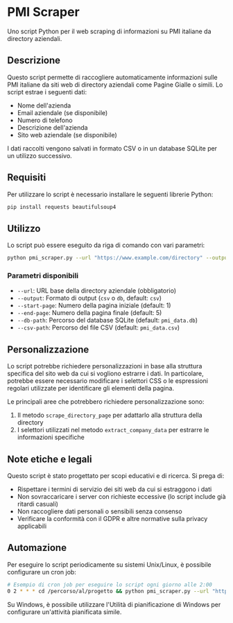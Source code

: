 # PMI Scraper

Uno script Python per il web scraping di informazioni su PMI italiane da directory aziendali.

## Descrizione

Questo script permette di raccogliere automaticamente informazioni sulle PMI italiane da siti web di directory aziendali come Pagine Gialle o simili. Lo script estrae i seguenti dati:

- Nome dell'azienda
- Email aziendale (se disponibile)
- Numero di telefono
- Descrizione dell'azienda
- Sito web aziendale (se disponibile)

I dati raccolti vengono salvati in formato CSV o in un database SQLite per un utilizzo successivo.

## Requisiti

Per utilizzare lo script è necessario installare le seguenti librerie Python:

```bash
pip install requests beautifulsoup4
```

## Utilizzo

Lo script può essere eseguito da riga di comando con vari parametri:

```bash
python pmi_scraper.py --url "https://www.example.com/directory" --output csv --start-page 1 --end-page 5
```

### Parametri disponibili

- `--url`: URL base della directory aziendale (obbligatorio)
- `--output`: Formato di output (`csv` o `db`, default: `csv`)
- `--start-page`: Numero della pagina iniziale (default: 1)
- `--end-page`: Numero della pagina finale (default: 5)
- `--db-path`: Percorso del database SQLite (default: `pmi_data.db`)
- `--csv-path`: Percorso del file CSV (default: `pmi_data.csv`)

## Personalizzazione

Lo script potrebbe richiedere personalizzazioni in base alla struttura specifica del sito web da cui si vogliono estrarre i dati. In particolare, potrebbe essere necessario modificare i selettori CSS o le espressioni regolari utilizzate per identificare gli elementi della pagina.

Le principali aree che potrebbero richiedere personalizzazione sono:

1. Il metodo `scrape_directory_page` per adattarlo alla struttura della directory
2. I selettori utilizzati nel metodo `extract_company_data` per estrarre le informazioni specifiche

## Note etiche e legali

Questo script è stato progettato per scopi educativi e di ricerca. Si prega di:

- Rispettare i termini di servizio dei siti web da cui si estraggono i dati
- Non sovraccaricare i server con richieste eccessive (lo script include già ritardi casuali)
- Non raccogliere dati personali o sensibili senza consenso
- Verificare la conformità con il GDPR e altre normative sulla privacy applicabili

## Automazione

Per eseguire lo script periodicamente su sistemi Unix/Linux, è possibile configurare un cron job:

```bash
# Esempio di cron job per eseguire lo script ogni giorno alle 2:00
0 2 * * * cd /percorso/al/progetto && python pmi_scraper.py --url "https://www.example.com/directory" --output csv
```

Su Windows, è possibile utilizzare l'Utilità di pianificazione di Windows per configurare un'attività pianificata simile.
